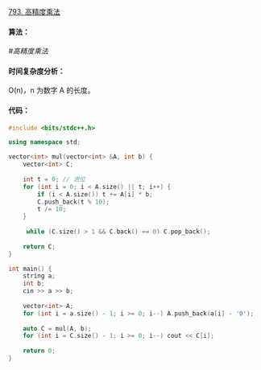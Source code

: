 [793. 高精度乘法](https://www.acwing.com/problem/content/795/)

#### 算法：

*#高精度乘法*

#### 时间复杂度分析：

O(n)，n 为数字 A 的长度。

#### 代码：

```cpp
#include <bits/stdc++.h>

using namespace std;

vector<int> mul(vector<int> &A, int b) {
    vector<int> C;
    
    int t = 0; // 进位
    for (int i = 0; i < A.size() || t; i++) {
        if (i < A.size()) t += A[i] * b;
        C.push_back(t % 10);
        t /= 10;
    }
    
     while (C.size() > 1 && C.back() == 0) C.pop_back();
    
    return C;
}

int main() {
    string a;
    int b;
    cin >> a >> b;
    
    vector<int> A;
    for (int i = a.size() - 1; i >= 0; i--) A.push_back(a[i] - '0');
    
    auto C = mul(A, b);
    for (int i = C.size() - 1; i >= 0; i--) cout << C[i];
    
    return 0;
}
```


